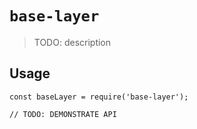 # `base-layer`

> TODO: description

## Usage

```
const baseLayer = require('base-layer');

// TODO: DEMONSTRATE API
```
